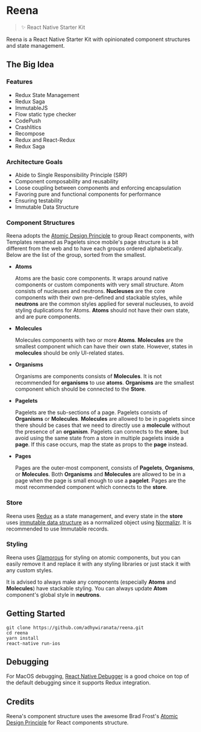 # Reena
> :sparkles: React Native Starter Kit

Reena is a React Native Starter Kit with opinionated component structures and state management.

## The Big Idea

### Features
- Redux State Management
- Redux Saga
- ImmutableJS
- Flow static type checker
- CodePush
- Crashlitics
- Recompose
- Redux and React-Redux
- Redux Saga

### Architecture Goals

- Abide to Single Responsibility Principle (SRP)
- Component composability and reusability
- Loose coupling between components and enforcing encapsulation
- Favoring pure and functional components for performance
- Ensuring testability
- Immutable Data Structure

### Component Structures

Reena adopts the [Atomic Design Principle](http://bradfrost.com/blog/post/atomic-web-design/) to group React components, with Templates renamed as Pagelets since mobile's page structure is a bit different from the web and to have each groups ordered alphabetically. Below are the list of the group, sorted from the smallest.

- **Atoms**

  Atoms are the basic core components. It wraps around native components or custom components with very small structure. Atom consists of nucleuses and neutrons. **Nucleuses** are the core components with their own pre-defined and stackable styles, while **neutrons** are the common styles applied for several nucleuses, to avoid styling duplications for Atoms. **Atoms** should not have their own state, and are pure components.

- **Molecules**

  Molecules components with two or more **Atoms**. **Molecules** are the smallest component which can have their own state. However, states in **molecules** should be only UI-related states.

- **Organisms**

  Organisms are components consists of **Molecules**. It is not recommended for **organisms** to use **atoms**. **Organisms** are the smallest component which should be connected to the **Store**.

- **Pagelets**

  Pagelets are the sub-sections of a page. Pagelets consists of **Organisms** or **Molecules**. **Molecules** are allowed to be in pagelets since there should be cases that we need to directly use a **molecule** without the presence of an **organism**. Pagelets can connects to the **store**, but avoid using the same state from a store in multiple pagelets inside a **page**. If this case occurs, map the state as props to the **page** instead.

- **Pages**

  Pages are the outer-most component, consists of **Pagelets**, **Organisms**, or **Molecules**. Both **Organisms** and **Molecules** are allowed to be in a page when the page is small enough to use a **pagelet**. Pages are the most recommended component which connects to the **store**.

### Store

Reena uses [Redux](http://redux.js.org/) as a state management, and every state in the **store** uses [immutable data structure](https://facebook.github.io/immutable-js/) as a normalized object using [Normalizr](https://github.com/paularmstrong/normalizr). It is recommended to use Immutable records.

### Styling

Reena uses [Glamorous](http://glamorous.rocks/) for styling on atomic components, but you can easily remove it and replace it with any styling libraries or just stack it with any custom styles.

It is advised to always make any components (especially **Atoms** and **Molecules**) have stackable styling. You can always update **Atom** component's global style in **neutrons**.

## Getting Started

```
git clone https://github.com/adhywiranata/reena.git
cd reena
yarn install
react-native run-ios
```

## Debugging

For MacOS debugging, [React Native Debugger](https://github.com/jhen0409/react-native-debugger) is a good choice on top of the default debugging since it supports Redux integration.

## Credits

Reena's component structure uses the awesome Brad Frost's [Atomic Design Principle](http://bradfrost.com/blog/post/atomic-web-design/) for React components structure.